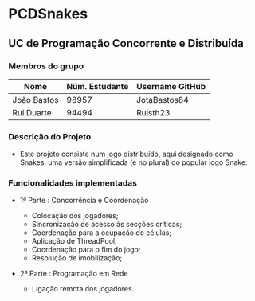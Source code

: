 # PCDSnakes

## UC de Programação Concorrente e Distribuída

### Membros do grupo
| Nome            | Núm. Estudante | Username GitHub         |
|----------------|----------------|-------------------------|
| João Bastos     | 98957          | JotaBastos84            | 
| Rui Duarte      | 94494          | Ruisth23                |

### Descrição do Projeto

- Este projeto consiste num jogo distribuído, aqui designado como Snakes, uma versão simplificada (e no plural) do popular jogo Snake:

### Funcionalidades implementadas
- 1ª Parte : Concorrência e Coordenação
    - Colocação dos jogadores;
    - Sincronização de acesso às secções críticas;
    - Coordenação para a ocupação de células;
    - Aplicação de ThreadPool;
    - Coordenação para o fim do jogo;
    - Resolução de imobilização;

- 2ª Parte : Programação em Rede
    - Ligação remota dos jogadores.

